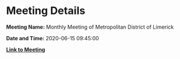 # Meeting Details

**Meeting Name:** Monthly Meeting of Metropolitan District of Limerick

**Date and Time:** 2020-06-15 09:45:00

**[Link to Meeting](https://www.limerick.ie/council/whats-on/monthly-meeting-metropolitan-district-limerick-63)**
